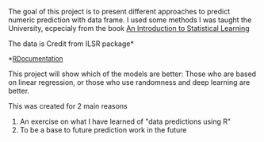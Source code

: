 The goal of this project is  to present different approaches to predict numeric prediction with data frame.
I used some methods I was taught the University, ecpecialy from the book [An Introduction to Statistical Learning](https://www.statlearning.com/)

The data is Credit from ILSR package* 

 <font size="2"> *[RDocumentation](https://www.rdocumentation.org/packages/ISLR/versions/1.2/topics/Credit)</font>

This project will show which of the models are better: Those who are based on linear regression,
or those who use randomness and deep learning are better.

This was created for 2 main reasons
1. An exercise on what I have learned of "data predictions using R"
2. To be a base to future prediction work in the future

